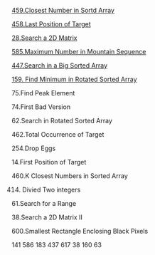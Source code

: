 
[459.Closest Number in Sortd Array](https://github.com/xliu117/Leetcode/tree/master/step-by-step%20training/2.BinarySearch/Closest%20Number%20in%20Sorted%20Array)

[458.Last Position of Target](https://github.com/xliu117/Leetcode/tree/master/step-by-step%20training/2.BinarySearch/Lintcode458.%20Last%20Position%20of%20Target)

[28.Search a 2D Matrix](https://github.com/xliu117/Leetcode/tree/master/step-by-step%20training/2.BinarySearch/Leetcode74.%20Search%20a%202D%20matrix)

[585.Maximum Number in Mountain Sequence](https://github.com/xliu117/Leetcode/tree/master/step-by-step%20training/2.BinarySearch/LintCode%20585.%20Maximum%20Number%20in%20Mountain%20Sequence)

[447.Search in a Big Sorted Array](https://github.com/xliu117/Leetcode/tree/master/step-by-step%20training/2.BinarySearch/Lintcode447.%20Search%20in%20a%20Big%20Sorted%20Array)

[159. Find Minimum in Rotated Sorted Array](https://github.com/xliu117/Leetcode/tree/master/step-by-step%20training/2.BinarySearch/LintCode159.%20Find%20Minimum%20in%20Rotated%20Sorted%20Array)

75.Find Peak Element

74.First Bad Version

62.Search in Rotated Sorted Array


462.Total Occurrence of Target

254.Drop Eggs

14.First Position of Target

460.K Closest Numbers in Sorted Array

414. Divied Two integers

61.Search for a Range

38.Search a 2D Matrix II

600.Smallest Rectangle Enclosing Black Pixels

141
586
183
437
617
38
160
63
